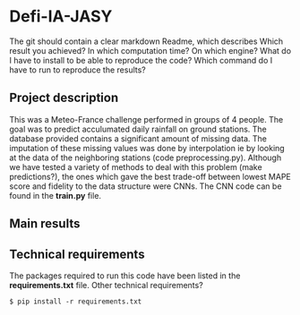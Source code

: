 
# Defi-IA-JASY


The git should contain a clear markdown Readme, which describes
Which result you achieved? In which computation time? On which engine?
What do I have to install to be able to reproduce the code?
Which command do I have to run to reproduce the results?

## Project description

This was a Meteo-France challenge performed in groups of 4 people. The goal was to predict acculumated daily rainfall on ground stations.
The database provided contains a significant amount of missing data. The imputation of these missing values was done by interpolation ie by looking at the data of the neighboring stations (code preprocessing.py).
Although we have tested a variety of methods to deal with this problem (make predictions?), the ones which gave the best trade-off between lowest MAPE score and fidelity to the data structure were CNNs. The CNN code can be found in the **train.py** file.

## Main results

## Technical requirements

The packages required to run this code have been listed in the **requirements.txt** file.
Other technical requirements?

`$ pip install -r requirements.txt`





